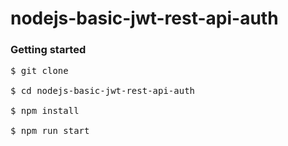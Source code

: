 # nodejs-basic-jwt-rest-api-auth

<h3>Getting started </h3>
<pre>
$ git clone <this_repo_url><br />
$ cd nodejs-basic-jwt-rest-api-auth<br />
$ npm install<br />
$ npm run start<br />
</pre>
